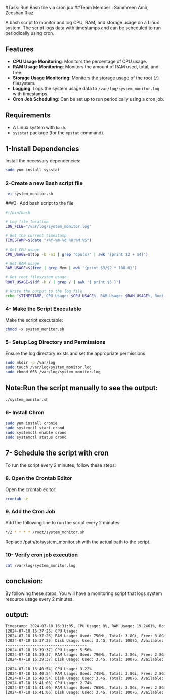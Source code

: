 #Task: Run Bash file via cron job 
##Team Member : Sammreen Amir, Zeeshan Riaz

A bash script to monitor and log CPU, RAM, and storage usage on a Linux system. The script logs data with timestamps and can be scheduled to run periodically using cron.

## Features

- **CPU Usage Monitoring**: Monitors the percentage of CPU usage.
- **RAM Usage Monitoring**: Monitors the amount of RAM used, total, and free.
- **Storage Usage Monitoring**: Monitors the storage usage of the root (`/`) filesystem.
- **Logging**: Logs the system usage data to `/var/log/system_monitor.log` with timestamps.
- **Cron Job Scheduling**: Can be set up to run periodically using a cron job.

## Requirements

- A Linux system with `bash`.
- `sysstat` package (for the `mpstat` command).

## 1-Install Dependencies

Install the necessary dependencies:

```sh
sudo yum install sysstat
```

### 2-Create a new Bash script file

```sh
 vi system_monitor.sh
```

###3- Add bash script to the file 
```sh
#!/bin/bash

# Log file location
LOG_FILE="/var/log/system_monitor.log"

# Get the current timestamp
TIMESTAMP=$(date "+%Y-%m-%d %H:%M:%S")

# Get CPU usage
CPU_USAGE=$(top -b -n1 | grep "Cpu(s)" | awk '{print $2 + $4}')

# Get RAM usage
RAM_USAGE=$(free | grep Mem | awk '{print $3/$2 * 100.0}')

# Get root filesystem usage
ROOT_USAGE=$(df -h / | grep / | awk '{ print $5 }')

# Write the output to the log file
echo "$TIMESTAMP, CPU Usage: $CPU_USAGE%, RAM Usage: $RAM_USAGE%, Root Usage: $ROOT_USAGE" >> $LOG_FILE
```

### 4-  Make the Script Executable

Make the script executable:

```sh
chmod +x system_monitor.sh
```

### 5- Setup Log Directory and Permissions

Ensure the log directory exists and set the appropriate permissions
```sh
sudo mkdir -p /var/log
sudo touch /var/log/system_monitor.log
sudo chmod 666 /var/log/system_monitor.log
```


## Note:Run the script manually to see the output:
```sh
./system_monitor.sh
```

### 6- Install Chron
```sh
sudo yum install cronie
sudo systemctl start crond
sudo systemctl enable crond
sudo systemctl status crond
```

## 7- Schedule the script with  cron

To run the script every 2 minutes, follow these steps:

### 8. Open the Crontab Editor

Open the crontab editor:

```sh
crontab -e
```

### 9. Add the Cron Job

Add the following line to run the script every 2 minutes:

```sh
*/2 * * * * /root/system_monitor.sh
```

Replace /path/to/system_monitor.sh with the actual path to the script.

### 10- Verify cron job execution
```sh
cat /var/log/system_monitor.log
```

## conclusion:
By following these steps, You will have a monitoring script that logs system resource usage every 2 minutes.


## output:
```sh
Timestamp: 2024-07-18 16:31:05, CPU Usage: 0%, RAM Usage: 19.2461%, Root Usage: 1%
[2024-07-18 16:37:25] CPU Usage:
[2024-07-18 16:37:25] RAM Usage: Used: 750Mi, Total: 3.8Gi, Free: 3.0Gi
[2024-07-18 16:37:25] Disk Usage: Used: 3.4G, Total: 1007G, Available: 953G
------------------------------------
[2024-07-18 16:39:37] CPU Usage: 5.56%
[2024-07-18 16:39:37] RAM Usage: Used: 796Mi, Total: 3.8Gi, Free: 2.8Gi
[2024-07-18 16:39:37] Disk Usage: Used: 3.4G, Total: 1007G, Available: 953G
------------------------------------
[2024-07-18 16:40:54] CPU Usage: 3.22%
[2024-07-18 16:40:54] RAM Usage: Used: 745Mi, Total: 3.8Gi, Free: 2.8Gi
[2024-07-18 16:40:54] Disk Usage: Used: 3.4G, Total: 1007G, Available: 953G
[2024-07-18 16:41:06] CPU Usage: 2.74%
[2024-07-18 16:41:06] RAM Usage: Used: 765Mi, Total: 3.8Gi, Free: 2.8Gi
[2024-07-18 16:41:06] Disk Usage: Used: 3.4G, Total: 1007G, Available: 953G
```





